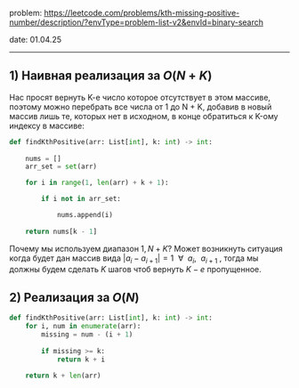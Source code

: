 
problem: https://leetcode.com/problems/kth-missing-positive-number/description/?envType=problem-list-v2&envId=binary-search  

date: 01.04.25

---------------------------------------------

## 1) Наивная реализация за $O(N + K)$
Нас просят вернуть K-e число которое отсутствует в этом массиве, поэтому можно перебрать все числа от 1 до N + K, добавив в новый массив лишь те, которых нет в исходном, в конце обратиться к K-ому индексу в массиве:

```python
def findKthPositive(arr: List[int], k: int) -> int:
	
	nums = []
	arr_set = set(arr)

	for i in range(1, len(arr) + k + 1):

		if i not in arr_set:

			nums.append(i)
	
	return nums[k - 1]
```

Почему мы используем диапазон $1,N + K$? Может возникнуть ситуация когда
будет дан массив вида $| a_i - a_{i+1} | = 1 \ \ \forall \ \ a_i,\ \ a_{i + 1}$ , тогда мы должны будем сделать $K$ шагов чтоб вернуть $K-e$ пропущенное.  

## 2) Реализация за $O(N)$

```python
def findKthPositive(arr: List[int], k: int) -> int: 
	for i, num in enumerate(arr): 
		missing = num - (i + 1) 
		 
		if missing >= k: 
			return k + i 
			
	return k + len(arr)
```


